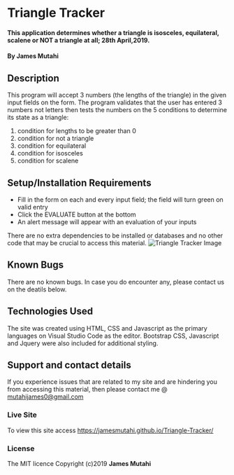 # Triangle Tracker
#### This application determines whether a triangle is isosceles, equilateral, scalene or NOT a triangle at all; 28th April,2019.
#### By **James Mutahi**
## Description
This program will accept 3 numbers (the lengths of the triangle) in the given input fields on the form. The program validates that the user has entered 3 numbers not letters then tests the numbers on the 5 conditions to determine its state as a triangle:
1. condition for lengths to be greater than 0
2. condition for not a triangle
3. condition for equilateral
4. condition for isosceles
5. condition for scalene

## Setup/Installation Requirements
* Fill in the form on each and every input field; the field will turn green on valid entry
* Click the EVALUATE button at the bottom 
* An alert message will appear with an evaluation of your inputs

There are no extra dependencies to be installed or databases and no other code that may be crucial to access this material.
![Triangle Tracker Image](https://github.com/JamesMutahi/Triangle-Tracker/blob/master/Images/croppedTriangle.png)
## Known Bugs
There are no known bugs. In case you do encounter any, please contact us on the deatils below.
## Technologies Used
The site was created using HTML, CSS and Javascript as the primary languages on Visual Studio Code as the editor. Bootstrap CSS, Javascript and Jquery were also included for additional styling.
## Support and contact details
If you experience issues that are related to my site and are hindering you from accessing this material, then please contact me @ mutahijames0@gmail.com
### Live Site
 To view this site access https://jamesmutahi.github.io/Triangle-Tracker/
### License
The MIT licence Copyright (c)2019 **James Mutahi**